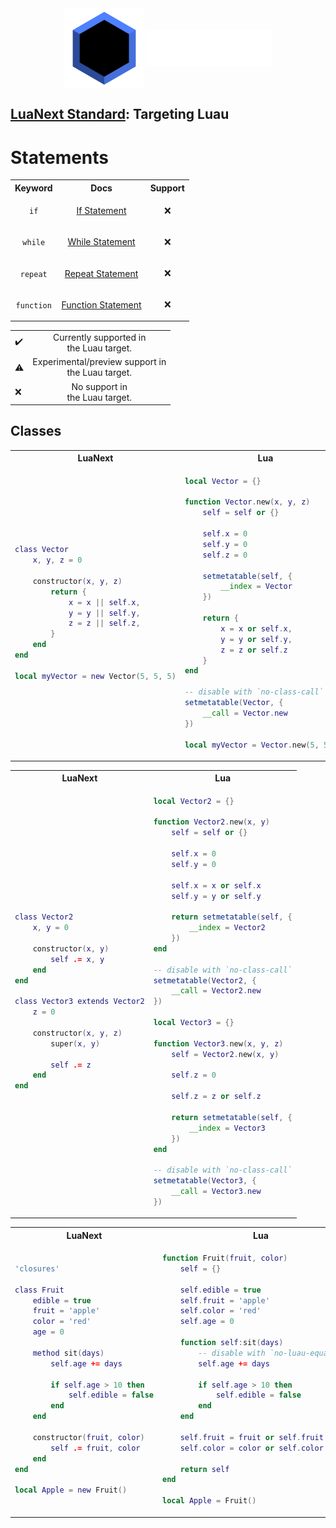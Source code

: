 <div align="center">
	<img src="../../assets/logo/standard.svg" style="margin: 0;" width="128" align="center" valign="middle">
	<a href="/#gh-dark-mode-only">
		<img src="../../assets/name/standardlight.svg" style="margin: 0;" width="200" align="center" valign="middle">
	</a>
</div>

## [LuaNext Standard](../standard.md): Targeting Luau

# Statements

<table align="center">
<tr>
<th style="text-align: center;">Keyword</ths>
<th style="text-align: center;">Docs</th>
<th style="text-align: center;">Support</th>
</tr>
<tr>
<td align="center">

`if`

</td>
<td align="center">

[If Statement](#If)

</td>
<td align="center">❌</td>
</tr>

<tr>
<td align="center">

`while`

</td>
<td align="center">

[While Statement](#While)

</td>
<td align="center">❌</td>
</tr>

<tr>
<td align="center">

`repeat`

</td>
<td align="center">

[Repeat Statement](#Repeat)

</td>
<td align="center">❌</td>
</tr>

<tr>
<td align="center">

`function`

</td>
<td align="center">

[Function Statement](#Functions)

</td>
<td align="center">❌</td>
</tr>

</table>
<table align="center">
<tr>
<td>✔️</td>
<td align="center">Currently supported in<br>the Luau target.</td>
</tr>
<tr>
<td>⚠️</td>
<td align="center">Experimental/preview support in<br>the Luau target.</td>
</tr>
<tr>
<td>❌</td>
<td align="center">No support in<br>the Luau target.</td>
</tr>
</table>

## Classes

<table align="center">
<tr>
<th style="text-align: center;">LuaNext</ths>
<th style="text-align: center;">Lua</th>
</tr>
<tr>
<td>

```lua
class Vector
    x, y, z = 0
    
    constructor(x, y, z)
        return {
            x = x || self.x,
            y = y || self.y,
            z = z || self.z,
        }
    end
end

local myVector = new Vector(5, 5, 5)
```

</td>
<td>

```lua
local Vector = {}

function Vector.new(x, y, z)
    self = self or {}

    self.x = 0
    self.y = 0
    self.z = 0

    setmetatable(self, {
        __index = Vector
    })

    return {
        x = x or self.x,
        y = y or self.y,
        z = z or self.z
    }
end

-- disable with `no-class-call`
setmetatable(Vector, {
    __call = Vector.new
})

local myVector = Vector.new(5, 5, 5)
```

</td>
</tr>
</table>

<table align="center">
<tr>
<th style="text-align: center;">LuaNext</ths>
<th style="text-align: center;">Lua</th>
</tr>
<tr>
<td>

```lua
class Vector2
    x, y = 0

    constructor(x, y)
        self .= x, y
    end
end

class Vector3 extends Vector2
    z = 0

    constructor(x, y, z)
        super(x, y)
        
        self .= z
    end
end
```

</td>
<td>

```lua
local Vector2 = {}

function Vector2.new(x, y)
    self = self or {}

    self.x = 0
    self.y = 0

    self.x = x or self.x
    self.y = y or self.y

    return setmetatable(self, {
        __index = Vector2
    })
end

-- disable with `no-class-call`
setmetatable(Vector2, {
    __call = Vector2.new
})

local Vector3 = {}

function Vector3.new(x, y, z)
    self = Vector2.new(x, y)

    self.z = 0

    self.z = z or self.z

    return setmetatable(self, {
        __index = Vector3
    })
end

-- disable with `no-class-call`
setmetatable(Vector3, {
    __call = Vector3.new
})
```

</td>
</tr>
</table>

<table align="center">
<tr>
<th style="text-align: center;">LuaNext</ths>
<th style="text-align: center;">Lua</th>
</tr>
<tr>
<td>

```lua
'closures'

class Fruit
    edible = true
    fruit = 'apple'
    color = 'red'
    age = 0

    method sit(days)
        self.age += days

        if self.age > 10 then
            self.edible = false
        end
    end

    constructor(fruit, color)
        self .= fruit, color
    end
end

local Apple = new Fruit()
```

</td>
<td>

```lua
function Fruit(fruit, color)
    self = {}

    self.edible = true
    self.fruit = 'apple'
    self.color = 'red'
    self.age = 0

    function self:sit(days)
        -- disable with `no-luau-equalities`
        self.age += days

        if self.age > 10 then
            self.edible = false
        end
    end

    self.fruit = fruit or self.fruit
    self.color = color or self.color

    return self
end

local Apple = Fruit()
```

</td>
</tr>
</table>